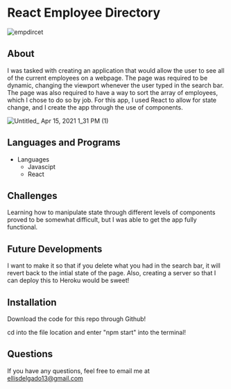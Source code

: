 # React Employee Directory



![empdircet](https://user-images.githubusercontent.com/70980600/114793109-8338c100-9d3e-11eb-8e37-42550ea04111.png)

## About
  I was tasked with creating an application that would allow the user to see all of the current employees on a webpage. The page was required to be dynamic, changing the viewport whenever the user typed in the search bar. The page was also required to have a way to sort the array of employees, which I chose to do so by job. For this app, I used React to allow for state change, and I create the app through the use of components. 
  
 
![Untitled_ Apr 15, 2021 1_31 PM (1)](https://user-images.githubusercontent.com/70980600/114934981-79bb6180-9def-11eb-97b6-0bab5b0533d0.gif)
  
## Languages and Programs
* Languages
  * Javascipt
  * React

## Challenges
Learning how to manipulate state through different levels of components proved to be somewhat difficult, but I was able to get the app fully functional.

## Future Developments 
I want to make it so that if you delete what you had in the search bar, it will revert back to the intial state of the page. Also, creating a server so that I can deploy this to Heroku would be sweet! 

## Installation

Download the code for this repo through Github!

cd into the file location and enter "npm start" into the terminal!

## Questions

If you have any questions, feel free to email me at ellisdelgado13@gmail.com
